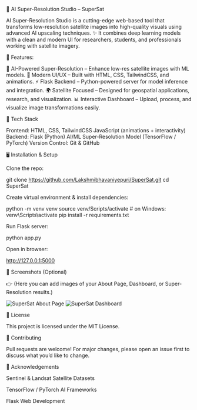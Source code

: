 🌌 AI Super-Resolution Studio – SuperSat

  AI Super-Resolution Studio is a cutting-edge web-based tool that transforms low-resolution satellite images into high-quality visuals using advanced AI upscaling techniques.
✨ It combines deep learning models with a clean and modern UI for researchers, students, and professionals working with satellite imagery.

🚀 Features:

🔬 AI-Powered Super-Resolution – Enhance low-res satellite images with ML models.
🎨 Modern UI/UX – Built with HTML, CSS, TailwindCSS, and animations.
⚡ Flask Backend – Python-powered server for model inference and integration.
🌍 Satellite Focused – Designed for geospatial applications, research, and visualization.
📊 Interactive Dashboard – Upload, process, and visualize image transformations easily.

📂 Tech Stack

Frontend:
        HTML, CSS, TailwindCSS
        JavaScript (animations + interactivity)
Backend:
        Flask (Python)
        AI/ML Super-Resolution Model (TensorFlow / PyTorch)
Version Control: 
        Git & GitHub

🖥️ Installation & Setup

Clone the repo:

git clone https://github.com/Lakshmibhavaniyepuri/SuperSat.git
cd SuperSat


Create virtual environment & install dependencies:

python -m venv venv
source venv/Scripts/activate   # on Windows: venv\Scripts\activate
pip install -r requirements.txt


Run Flask server:

python app.py


Open in browser:

http://127.0.0.1:5000

📸 Screenshots (Optional)

👉 (Here you can add images of your About Page, Dashboard, or Super-Resolution results.)

![SuperSat About Page](assets/about-page.png)
![SuperSat Dashboard](assets/dashboard.png)

📜 License

This project is licensed under the MIT License.

🤝 Contributing

Pull requests are welcome! For major changes, please open an issue first to discuss what you’d like to change.

🌟 Acknowledgements

Sentinel & Landsat Satellite Datasets

TensorFlow / PyTorch AI Frameworks

Flask Web Development

